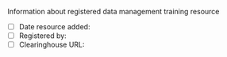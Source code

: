 Information about registered data management training resource

- [ ] Date resource added: 
- [ ] Registered by: 
- [ ] Clearinghouse URL:
